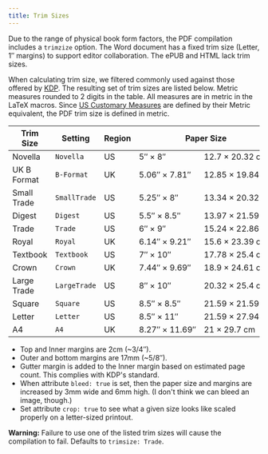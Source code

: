 ```yaml
---
title: Trim Sizes
---
```

<!-- trimsize -->
<!-- ### Trimsize -->

Due to the range of physical book form factors, the PDF compilation includes a `trimzize` option. The Word document has a fixed trim size (Letter, 1″ margins) to support editor collaboration. The ePUB and HTML lack trim sizes.

When calculating trim size, we filtered commonly used against those offered by [KDP][KDP]. The resulting set of trim sizes are listed below. Metric measures rounded to 2 digits in the table. All measures are in metric in the LaTeX macros. Since [US Customary Measures][measure] are defined by their Metric equivalent, the PDF trim size is defined in metric.

[KDP]: https://kdp.amazon.com/en_US#trim
[measure]: https://en.wikipedia.org/wiki/United_States_customary_units#:~:text=For%20measuring%20length%2C%20the%20U.S.,for%20some%20applications%20in%20surveying.

<table class='text-center'>
<thead>
  <tr>
  <th>Trim Size</th>
  <th>Setting</th>
  <th>Region</th>
  <th colspan='2'>Paper Size</th>
  </tr>
</thead>
<tbody>
  <tr>
    <td>Novella</td>
    <td><code>Novella</code></td>
    <td>US</td>
    <td>5″&nbsp;×&nbsp;8″</td>
    <td>12.7&nbsp;×&nbsp;20.32&nbsp;cm</td>
  </tr>
  <tr class='uk'>
    <td>UK B Format</td>
    <td><code>B-Format</code></td>
    <td>UK</td>
    <td>5.06″&nbsp;×&nbsp;7.81″</td>
    <td>12.85&nbsp;×&nbsp;19.84&nbsp;cm</td>
  </tr>
  <tr>
    <td>Small Trade</td>
    <td><code>SmallTrade</code></td>
    <td>US</td>
    <td>5.25″&nbsp;×&nbsp;8″</td>
    <td>13.34&nbsp;×&nbsp;20.32&nbsp;cm</td>
  </tr>
  <tr>
    <td>Digest</td>
    <td><code>Digest</code></td>
    <td>US</td>
    <td>5.5″&nbsp;×&nbsp;8.5″</td>
    <td>13.97&nbsp;×&nbsp;21.59&nbsp;cm</td>
  </tr>
  <tr>
    <td>Trade</td>
    <td><code>Trade</code></td>
    <td>US</td>
    <td>6″&nbsp;×&nbsp;9″</td>
    <td>15.24&nbsp;×&nbsp;22.86&nbsp;cm</td>
  </tr>
  <tr class='uk'>
    <td>Royal</td>
    <td><code>Royal</code></td>
    <td>UK</td>
    <td>6.14″&nbsp;×&nbsp;9.21″</td>
    <td>15.6&nbsp;×&nbsp;23.39&nbsp;cm</td>
  </tr>
  <tr>
    <td>Textbook</td>
    <td><code>Textbook</code></td>
    <td>US</td>
    <td>7″&nbsp;×&nbsp;10″</td>
    <td>17.78&nbsp;×&nbsp;25.4&nbsp;cm</td>
  </tr>
  <tr class='uk'>
    <td>Crown</td>
    <td><code>Crown</code></td>
    <td>UK</td>
    <td>7.44″&nbsp;×&nbsp;9.69″</td>
    <td>18.9&nbsp;×&nbsp;24.61&nbsp;cm</td>
  </tr>
  <tr>
    <td>Large Trade</td>
    <td><code>LargeTrade</code></td>
    <td>US</td>
    <td>8″&nbsp;×&nbsp;10″</td>
    <td>20.32&nbsp;×&nbsp;25.4&nbsp;cm</td>
  </tr>
  <tr>
    <td>Square</td>
    <td><code>Square</code></td>
    <td>US</td>
    <td>8.5″&nbsp;×&nbsp;8.5″</td>
    <td>21.59&nbsp;×&nbsp;21.59&nbsp;cm</td>
  </tr>
  <tr>
    <td>Letter</td>
    <td><code>Letter</code></td>
    <td>US</td>
    <td>8.5″&nbsp;×&nbsp;11″</td>
    <td>21.59&nbsp;×&nbsp;27.94&nbsp;cm</td>
  </tr>
  <tr class='uk'>
    <td>A4</td>
    <td><code>A4</code></td>
    <td>UK</td>
    <td>8.27″&nbsp;×&nbsp;11.69″</td>
    <td>21&nbsp;×&nbsp;29.7&nbsp;cm</td>
  </tr>
</tbody>
</table>
<!-- |    | 6.69"&nbsp;×&nbsp;9.61"         | 16.99&nbsp;×&nbsp;24.41&nbsp;cm | -->
<!-- |    | 7.5"&nbsp;×&nbsp;9.25"          | 19.05&nbsp;×&nbsp;23.5&nbsp;cm | -->
<!-- |    | 8.25"&nbsp;×&nbsp;6"          | 20.96&nbsp;×&nbsp;15.24&nbsp;cm | -->
<!-- |    | 8.25"&nbsp;×&nbsp;8.25"         | 20.96&nbsp;×&nbsp;20.96&nbsp;cm | -->

* Top and Inner margins are 2cm (~3/4″).
* Outer and bottom margins are 17mm (~5/8″).
* Gutter margin is added to the Inner margin based on estimated page count. This complies with KDP's standard.
* When attribute `bleed: true` is set, then the paper size and margins are increased by 3mm wide and 6mm high. (I don't think we can bleed an image, though.)
* Set attribute `crop: true` to see what a given size looks like scaled properly on a letter-sized printout.

**Warning:** Failure to use one of the listed trim sizes will cause the compilation to fail. Defaults to `trimsize: Trade`.
<!-- /trimsize -->
